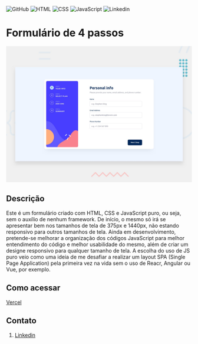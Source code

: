 ![GitHub](https://img.shields.io/badge/GitHub-100000?style=for-the-badge&logo=github&logoColor=white)
![HTML](https://img.shields.io/badge/HTML5-E34F26?style=for-the-badge&logo=html5&logoColor=white)
![CSS](https://img.shields.io/badge/CSS3-1572B6?style=for-the-badge&logo=css3&logoColor=white)
![JavaScript](https://img.shields.io/badge/JavaScript-F7DF1E?style=for-the-badge&logo=javascript&logoColor=black)
![Linkedin](https://img.shields.io/badge/LinkedIn-0077B5?style=for-the-badge&logo=linkedin&logoColor=white)

# Formulário de 4 passos

![Design preview for the Multi-step form coding challenge](./design/desktop/desktop-preview.jpg)

## Descrição

Este é um formulário criado com HTML, CSS e JavaScript puro, ou seja, sem o auxílio de nenhum framework.
De início, o mesmo só irá se apresentar bem nos tamanhos de tela de 375px e 1440px, não estando responsivo para outros tamanhos de tela.
Ainda em desenvolvimento, pretende-se melhorar a organização dos códigos JavaScript para melhor entendimento do código e melhor usabilidade do mesmo, além de criar um designe responsivo para qualquer tamanho de tela.
A escolha do uso de JS puro veio como uma ideia de me desafiar a realizar um layout SPA (Single Page Application) pela primeira vez na vida sem o uso de Reacr, Angular ou Vue, por exemplo.

## Como acessar
[Vercel](formulario-multi-step-le877p1rz-mathgpereira.vercel.app)

## Contato

1. [Linkedin](https://www.linkedin.com/in/matheuspereiradevfront/)